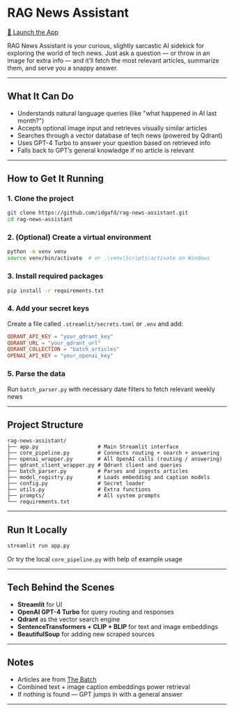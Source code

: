# RAG News Assistant

[🔗 Launch the App](https://rag-news-assistant-fpbvl4ndjsx2vrhjmtmsxy.streamlit.app/)

RAG News Assistant is your curious, slightly sarcastic AI sidekick for exploring the world of tech news. Just ask a question — or throw in an image for extra info — and it’ll fetch the most relevant articles, summarize them, and serve you a snappy answer.

---

## What It Can Do

* Understands natural language queries (like "what happened in AI last month?")
* Accepts optional image input and retrieves visually similar articles
* Searches through a vector database of tech news (powered by Qdrant)
* Uses GPT-4 Turbo to answer your question based on retrieved info
* Falls back to GPT’s general knowledge if no article is relevant

---

## How to Get It Running

### 1. Clone the project

```bash
git clone https://github.com/idgafd/rag-news-assistant.git
cd rag-news-assistant
```

### 2. (Optional) Create a virtual environment

```bash
python -m venv venv
source venv/bin/activate  # or .\venv\Scripts\activate on Windows
```

### 3. Install required packages

```bash
pip install -r requirements.txt
```

### 4. Add your secret keys

Create a file called `.streamlit/secrets.toml` or `.env` and add:

```toml
QDRANT_API_KEY = "your_qdrant_key"
QDRANT_URL = "your_qdrant_url"
QDRANT_COLLECTION = "batch_articles"
OPENAI_API_KEY = "your_openai_key"
```

### 5. Parse the data

Run `batch_parser.py` with necessary date filters to fetch relevant weekly news

---

## Project Structure

```
rag-news-assistant/
├── app.py                   # Main Streamlit interface
├── core_pipeline.py         # Connects routing + search + answering
├── openai_wrapper.py        # All OpenAI calls (routing / answering)
├── qdrant_client_wrapper.py # Qdrant client and queries
├── batch_parser.py          # Parses and ingests articles
├── model_registry.py        # Loads embedding and caption models
├── config.py                # Secret loader
├── utils.py                 # Extra functions
├── prompts/                 # All system prompts
└── requirements.txt
```

---

## Run It Locally

```bash
streamlit run app.py
```

Or try the local `core_pipeline.py` with help of example usage

---

## Tech Behind the Scenes

* **Streamlit** for UI
* **OpenAI GPT-4 Turbo** for query routing and responses
* **Qdrant** as the vector search engine
* **SentenceTransformers + CLIP + BLIP** for text and image embeddings
* **BeautifulSoup** for adding new scraped sources

---

## Notes

* Articles are from [The Batch](https://www.deeplearning.ai/the-batch/)
* Combined text + image caption embeddings power retrieval
* If nothing is found — GPT jumps in with a general answer

---
